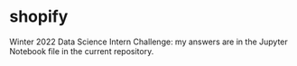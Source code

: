 # shopify

Winter 2022 Data Science Intern Challenge: my answers are in the Jupyter Notebook file in the current repository. 
